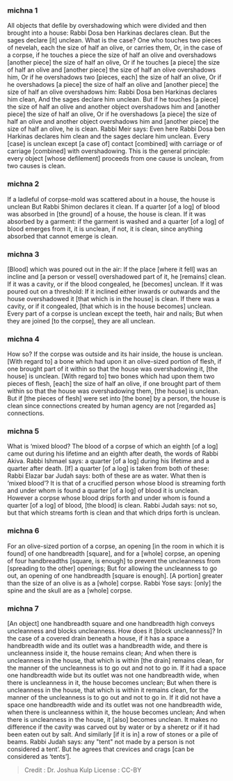 
### michna 1
All objects that defile by overshadowing which were divided and then brought into a house: Rabbi Dosa ben Harkinas declares clean. But the sages declare [it] unclean. What is the case? One who touches two pieces of nevelah,  each the size of half an olive, or carries them, Or, in the case of a corpse, if he touches a piece the size of half an olive and overshadows [another piece] the size of half an olive, Or if he touches [a piece] the size of half an olive and [another piece] the size of half an olive overshadows him, Or if he overshadows two [pieces, each] the size of half an olive, Or if he overshadows [a piece] the size of half an olive and [another piece] the size of half an olive overshadows him: Rabbi Dosa ben Harkinas declares him clean, And the sages declare him unclean. But if he touches [a piece] the size of half an olive and another object  overshadows him and [another piece] the size of half an olive, Or if he overshadows [a piece] the size of half an olive and another object overshadows him and [another piece] the size of half an olive, he is clean. Rabbi Meir says: Even here Rabbi Dosa ben Harkinas declares him clean and the sages declare him unclean. Every [case] is unclean  except [a case of] contact [combined] with carriage or of carriage [combined] with overshadowing. This is the general principle:  every object [whose defilement] proceeds from one cause is unclean, from two causes is clean.

### michna 2
If a ladleful of corpse-mold was scattered about in a house, the house is unclean But Rabbi Shimon declares it clean. If a quarter [of a log] of blood was absorbed in [the ground] of a house, the house is clean. If it was absorbed by a garment: if the garment is washed and a quarter [of a log] of blood emerges from it, it is unclean, if not, it is clean, since anything absorbed that cannot emerge is clean.

### michna 3
[Blood] which was poured out in the air: If the place [where it fell] was an incline and [a person or vessel] overshadowed part of it, he [remains] clean. If it was a cavity, or if the blood congealed,  he [becomes] unclean. If it was poured out on a threshold: If it inclined either inwards or outwards and the house overshadowed it [that which is in the house] is clean. If there was a cavity, or if it congealed, [that which is in the house becomes] unclean. Every part of a corpse is unclean except the teeth, hair and nails; But when they are joined [to the corpse], they are all unclean.

### michna 4
How so? If the corpse was outside and its hair inside, the house is unclean. [With regard to] a bone which had upon it an olive-sized portion of flesh, if one brought part of it within so that the house was overshadowing it, [the house] is unclean. [With regard to] two bones which had upon them two pieces of flesh, [each] the size of half an olive, if one brought part of them within so that the house was overshadowing them, [the house] is unclean. But if [the pieces of flesh] were set into [the bone] by a person, the house is clean since connections created by human agency are not [regarded as] connections.

### michna 5
What is ‘mixed blood? The blood of a corpse of which an eighth [of a log] came out during his lifetime and an eighth after death, the words of Rabbi Akiva. Rabbi Ishmael says: a quarter [of a log] during his lifetime and a quarter after death. [If] a quarter [of a log] is taken from both of these: Rabbi Elazar bar Judah says: both of these are as water. What then is ‘mixed blood’? It is that of a crucified person whose blood is streaming forth and under whom is found a quarter [of a log] of blood it is unclean. However a corpse whose blood drips forth and under whom is found a quarter [of a log] of blood, [the blood] is clean. Rabbi Judah says: not so, but that which streams forth is clean and that which drips forth   is unclean.

### michna 6
For an olive-sized portion of a corpse, an opening [in the room in which it is found] of one handbreadth [square], and for a [whole] corpse, an opening of four handbreadths [square, is enough] to prevent the uncleanness from [spreading to the other] openings; But for allowing the uncleanness to go out, an opening of one handbreadth [square is enough]. [A portion] greater than the size of an olive is as a [whole] corpse. Rabbi Yose says: [only] the spine and the skull are as a [whole] corpse.

### michna 7
[An object] one handbreadth square and one handbreadth high conveys uncleanness and blocks uncleanness. How does it [block uncleanness]? In the case of a covered drain beneath a house, if it has a space a handbreadth wide and its outlet was a handbreadth wide, and there is uncleanness inside it, the house remains clean; And when there is uncleanness in the house, that which is within [the drain] remains clean, for the manner of the uncleanness is to go out and not to go in. If it had a space one handbreadth wide but its outlet was not one handbreadth wide, when there is uncleanness in it, the house becomes unclean; But when there is uncleanness in the house, that which is within it remains clean, for the manner of the uncleanness is to go out and not to go in. If it did not have a space one handbreadth wide and its outlet was not one handbreadth wide, when there is uncleanness within it, the house becomes unclean; And when there is uncleanness in the house, it [also] becomes unclean. It makes no difference if the cavity was carved out by water or by a sheretz or if it had been eaten out by salt. And similarly [if it is in] a row of stones or a pile of beams. Rabbi Judah says: any "tent" not made by a person is not considered a tent’. But he agrees that crevices and crags [can be considered as ‘tents’].

>Credit : Dr. Joshua Kulp
>License : CC-BY